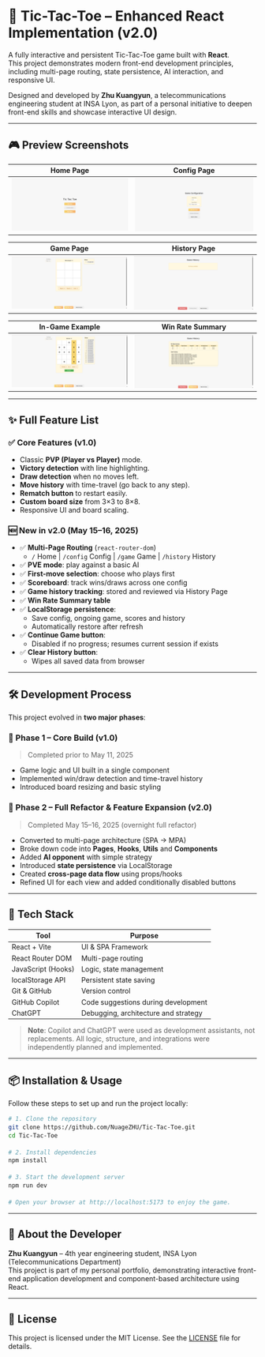 # 🧠 Tic-Tac-Toe – Enhanced React Implementation (v2.0)

A fully interactive and persistent Tic-Tac-Toe game built with **React**.  
This project demonstrates modern front-end development principles, including multi-page routing, state persistence, AI interaction, and responsive UI.

Designed and developed by **Zhu Kuangyun**, a telecommunications engineering student at INSA Lyon, as part of a personal initiative to deepen front-end skills and showcase interactive UI design.

---

## 🎮 Preview Screenshots

| Home Page | Config Page |
|-----------|-------------|
| ![](./screens/home.png) | ![](./screens/config.png) |

| Game Page | History Page |
|-----------|--------------|
| ![](./screens/game.png) | ![](./screens/history.png) |

| In-Game Example | Win Rate Summary |
|----------------|------------------|
| ![](./screens/gameplay-pve.png) | ![](./screens/summary.png) |

---

## ✨ Full Feature List

### ✅ Core Features (v1.0)
- Classic **PVP (Player vs Player)** mode.
- **Victory detection** with line highlighting.
- **Draw detection** when no moves left.
- **Move history** with time-travel (go back to any step).
- **Rematch button** to restart easily.
- **Custom board size** from 3×3 to 8×8.
- Responsive UI and board scaling.

### 🆕 New in v2.0 (May 15–16, 2025)
- ✅ **Multi-Page Routing** (`react-router-dom`)
  - `/` Home | `/config` Config | `/game` Game | `/history` History
- ✅ **PVE mode**: play against a basic AI
- ✅ **First-move selection**: choose who plays first
- ✅ **Scoreboard**: track wins/draws across one config
- ✅ **Game history tracking**: stored and reviewed via History Page
- ✅ **Win Rate Summary table**
- ✅ **LocalStorage persistence**:
  - Save config, ongoing game, scores and history
  - Automatically restore after refresh
- ✅ **Continue Game button**:
  - Disabled if no progress; resumes current session if exists
- ✅ **Clear History button**:
  - Wipes all saved data from browser

---

## 🛠️ Development Process

This project evolved in **two major phases**:

### 🔹 Phase 1 – Core Build (v1.0)
> Completed prior to May 11, 2025  
- Game logic and UI built in a single component
- Implemented win/draw detection and time-travel history
- Introduced board resizing and basic styling

### 🔸 Phase 2 – Full Refactor & Feature Expansion (v2.0)
> Completed May 15–16, 2025 (overnight full refactor)  
- Converted to multi-page architecture (SPA → MPA)
- Broke down code into **Pages**, **Hooks**, **Utils** and **Components**
- Added **AI opponent** with simple strategy
- Introduced **state persistence** via LocalStorage
- Created **cross-page data flow** using props/hooks
- Refined UI for each view and added conditionally disabled buttons

---

## 🧩 Tech Stack

| Tool              | Purpose                                |
|-------------------|----------------------------------------|
| React + Vite      | UI & SPA Framework                     |
| React Router DOM  | Multi-page routing                     |
| JavaScript (Hooks)| Logic, state management                |
| localStorage API  | Persistent state saving                |
| Git & GitHub      | Version control                        |
| GitHub Copilot    | Code suggestions during development    |
| ChatGPT           | Debugging, architecture and strategy   |

> **Note**: Copilot and ChatGPT were used as development assistants, not replacements. All logic, structure, and integrations were independently planned and implemented.

---

## 📦 Installation & Usage

Follow these steps to set up and run the project locally:

```bash
# 1. Clone the repository
git clone https://github.com/NuageZHU/Tic-Tac-Toe.git
cd Tic-Tac-Toe

# 2. Install dependencies
npm install

# 3. Start the development server
npm run dev

# Open your browser at http://localhost:5173 to enjoy the game.
```

---

## 🧠 About the Developer

**Zhu Kuangyun** – 4th year engineering student, INSA Lyon (Telecommunications Department)  
This project is part of my personal portfolio, demonstrating interactive front-end application development and component-based architecture using React.

---

## 📜 License

This project is licensed under the MIT License. See the [LICENSE](./LICENSE) file for details.